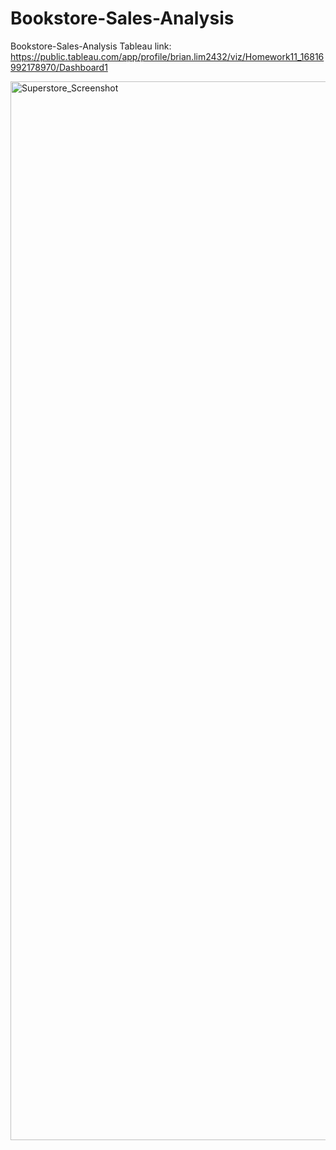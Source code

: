 # Bookstore-Sales-Analysis

Bookstore-Sales-Analysis Tableau link:
https://public.tableau.com/app/profile/brian.lim2432/viz/Homework11_16816992178970/Dashboard1


<img width="1694" alt="Superstore_Screenshot" src="https://github.com/lb0201/Bookstore-Sales-Analysis/assets/129354909/2c6118f5-cf28-4778-8e0c-53fbfe9106ba">
